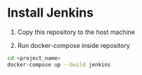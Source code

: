 # Install Jenkins

1. Copy this repository to the host machine

2. Run docker-compose inside repository

```bash
cd <project_name>
docker-compose up --build jenkins
```